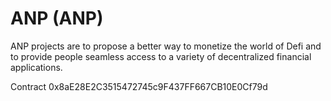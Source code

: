 # ANP (ANP)
ANP projects are to propose a better way to monetize the world of Defi and to provide people seamless access to a variety of decentralized financial applications.

Contract 0x8aE28E2C3515472745c9F437FF667CB10E0Cf79d
